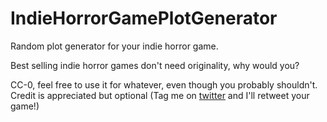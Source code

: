 # IndieHorrorGamePlotGenerator
Random plot generator for your indie horror game.

Best selling indie horror games don't need originality, why would you?

CC-0, feel free to use it for whatever, even though you probably shouldn't.
Credit is appreciated but optional (Tag me on [twitter](https://twitter.com/JoeyEiner) and I'll retweet your game!) 
